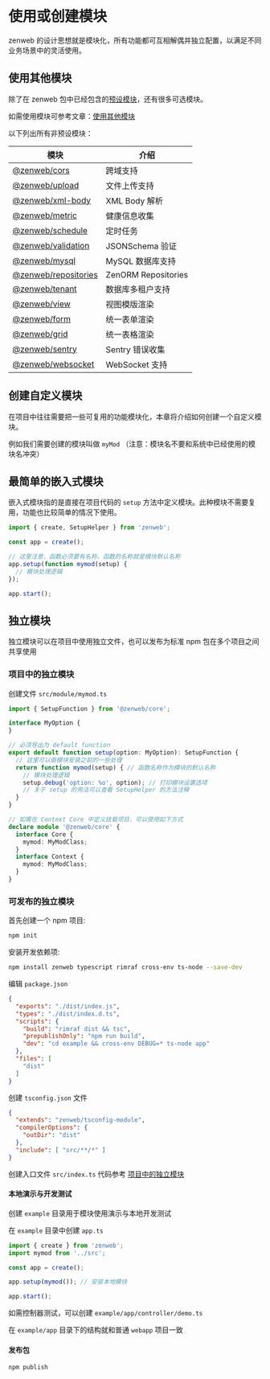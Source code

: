 # 使用或创建模块

zenweb 的设计思想就是模块化，所有功能都可互相解偶并独立配置，以满足不同业务场景中的灵活使用。

## 使用其他模块

除了在 zenweb 包中已经包含的[预设模块](../modules/zenweb#内置模块)，还有很多可选模块。

如需使用模块可参考文章：[使用其他模块](../modules/zenweb#使用其他模块)

以下列出所有非预设模块：

| 模块 | 介绍 |
| ---- | ---- |
| [@zenweb/cors](../modules/cors) | 跨域支持
| [@zenweb/upload](../modules/upload) | 文件上传支持
| [@zenweb/xml-body](../modules/xml-body) | XML Body 解析
| [@zenweb/metric](../modules/metric) | 健康信息收集
| [@zenweb/schedule](../modules/schedule) | 定时任务
| [@zenweb/validation](../modules/validation) | JSONSchema 验证
| [@zenweb/mysql](../modules/mysql) | MySQL 数据库支持
| [@zenweb/repositories](../modules/repositories) | ZenORM Repositories
| [@zenweb/tenant](../modules/tenant) | 数据库多租户支持
| [@zenweb/view](../modules/view) | 视图模版渲染
| [@zenweb/form](../modules/form) | 统一表单渲染
| [@zenweb/grid](../modules/grid) | 统一表格渲染
| [@zenweb/sentry](../modules/sentry) | Sentry 错误收集
| [@zenweb/websocket](../modules/websocket) | WebSocket 支持

## 创建自定义模块

在项目中往往需要把一些可复用的功能模块化，本章将介绍如何创建一个自定义模块。

例如我们需要创建的模块叫做 `myMod` （注意：模块名不要和系统中已经使用的模块名冲突）

## 最简单的嵌入式模块

嵌入式模块指的是直接在项目代码的 `setup` 方法中定义模块。此种模块不需要复用，功能也比较简单的情况下使用。

```ts
import { create, SetupHelper } from 'zenweb';

const app = create();

// 这里注意，函数必须要有名称，函数的名称就是模块默认名称
app.setup(function mymod(setup) {
  // 模块处理逻辑
});

app.start();
```

## 独立模块

独立模块可以在项目中使用独立文件，也可以发布为标准 npm 包在多个项目之间共享使用

### 项目中的独立模块

创建文件 `src/module/mymod.ts`

```ts title="src/module/mymod.ts"
import { SetupFunction } from '@zenweb/core';

interface MyOption {
}

// 必须导出为 default function
export default function setup(option: MyOption): SetupFunction {
  // 这里可以做模块安装之前的一些处理
  return function mymod(setup) { // 函数名称作为模块的默认名称
    // 模块处理逻辑
    setup.debug('option: %o', option); // 打印模块设置选项
    // 关于 setup 的用法可以查看 SetupHelper 的方法注释
  }
}

// 如需在 Context Core 中定义挂载项目，可以使用如下方式
declare module '@zenweb/core' {
  interface Core {
    mymod: MyModClass;
  }
  interface Context {
    mymod: MyModClass;
  }
}
```

### 可发布的独立模块

首先创建一个 npm 项目:

```bash npm2yarn
npm init
```

安装开发依赖项:

```bash npm2yarn
npm install zenweb typescript rimraf cross-env ts-node --save-dev
```

编辑 `package.json`

```json
{
  "exports": "./dist/index.js",
  "types": "./dist/index.d.ts",
  "scripts": {
    "build": "rimraf dist && tsc",
    "prepublishOnly": "npm run build",
    "dev": "cd example && cross-env DEBUG=* ts-node app"
  },
  "files": [
    "dist"
  ]
}
```

创建 `tsconfig.json` 文件

```json
{
  "extends": "zenweb/tsconfig-module",
  "compilerOptions": {
    "outDir": "dist"
  },
  "include": [ "src/**/*" ]
}
```

创建入口文件 `src/index.ts` 代码参考 [项目中的独立模块](#项目中的独立模块)

#### 本地演示与开发测试 

创建 `example` 目录用于模块使用演示与本地开发测试

在 `example` 目录中创建 `app.ts`

```ts title="example/app.ts"
import { create } from 'zenweb';
import mymod from '../src';

const app = create();

app.setup(mymod()); // 安装本地模块

app.start();
```

如需控制器测试，可以创建 `example/app/controller/demo.ts`

在 `example/app` 目录下的结构就和普通 `webapp` 项目一致

#### 发布包

```bash npm2yarn
npm publish
```
